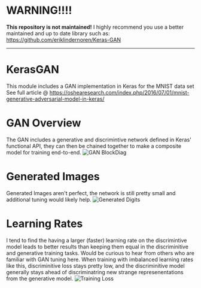 # WARNING!!!!

**This repository is not maintained!**
I highly recommend you use a better maintained and up to date library such as: https://github.com/eriklindernoren/Keras-GAN

------

# KerasGAN
This module includes a GAN implementation in Keras for the MNIST data set
See full article @ https://oshearesearch.com/index.php/2016/07/01/mnist-generative-adversarial-model-in-keras/

# GAN Overview
The GAN includes a generative and discrimintive network defined in Keras' functional API, they can then be chained together to make a composite model for training end-to-end.
![GAN BlockDiag](https://oshearesearch.com/wp-content/uploads/2016/07/mnist_gan.png)

# Generated Images
Generated Images aren't perfect, the network is still pretty small and additional tuning would likely help.
![Generated Digits](https://oshearesearch.com/wp-content/uploads/2016/07/mnist_gan7-300x300.png)

# Learning Rates
I tend to find the having a larger (faster) learning rate on the discrimintive model leads to better results than keeping them equal in the discriminitive and generative training tasks. 
Would be curious to hear from others who are familiar with GAN tuning here.
When training with imbalanced learning rates like this, discriminitive loss stays pretty low, and the discriminitive model generally stays ahead of discriminatring new strange represenentations from the generative model.
![Training Loss](https://oshearesearch.com/wp-content/uploads/2016/07/mnist_gan_loss4.png)
